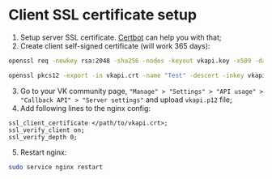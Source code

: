 # Client SSL certificate setup

1. Setup server SSL certificate. [Certbot](https://certbot.eff.org/) can help you with that;
2. Create client self-signed certificate (will work 365 days):
```bash
openssl req -newkey rsa:2048 -sha256 -nodes -keyout vkapi.key -x509 -days 365 -out vkapi.crt -subj "/C=RU/ST=Saint Petersburg/L=Saint Petersburg/O=VK API Club/CN=vkapi"

openssl pkcs12 -export -in vkapi.crt -name "Test" -descert -inkey vkapi.key -out vkapi.p12 -passout pass:
```
3. Go to your VK community page, `"Manage" > "Settings" > "API usage" > "Callback API" > "Server settings"` and upload `vkapi.p12` file;
4. Add following lines to the nginx config:
```
ssl_client_certificate </path/to/vkapi.crt>;
ssl_verify_client on;
ssl_verify_depth 0;
```
5. Restart nginx:
```bash
sudo service nginx restart
```

